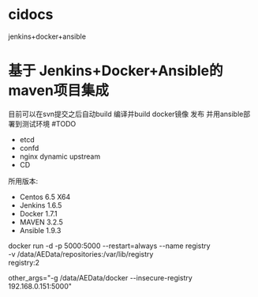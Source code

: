 # cidocs
jenkins+docker+ansible

# 基于 Jenkins+Docker+Ansible的maven项目集成
目前可以在svn提交之后自动build 编译并build docker镜像 发布 并用ansible部署到测试环境
#TODO
*  etcd
*  confd
*  nginx dynamic  upstream
*  CD

所用版本:
*  Centos 6.5 X64
*  Jenkins 1.6.5
*  Docker 1.7.1
*  MAVEN 3.2.5
*  Ansible 1.9.3

 docker run -d -p 5000:5000 --restart=always --name registry \
  -v /data/AEData/repositories:/var/lib/registry \
  registry:2
  
  
  other_args="-g /data/AEData/docker --insecure-registry 192.168.0.151:5000"
  
  
  
